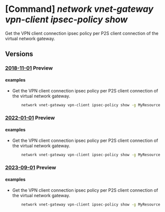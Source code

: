 # [Command] _network vnet-gateway vpn-client ipsec-policy show_

Get the VPN client connection ipsec policy per P2S client connection of the virtual network gateway.

## Versions

### [2018-11-01](/Resources/mgmt-plane/L3N1YnNjcmlwdGlvbnMve30vcmVzb3VyY2Vncm91cHMve30vcHJvdmlkZXJzL21pY3Jvc29mdC5uZXR3b3JrL3ZpcnR1YWxuZXR3b3JrZ2F0ZXdheXMve30vZ2V0dnBuY2xpZW50aXBzZWNwYXJhbWV0ZXJz/2018-11-01.xml) **Preview**

<!-- mgmt-plane /subscriptions/{}/resourcegroups/{}/providers/microsoft.network/virtualnetworkgateways/{}/getvpnclientipsecparameters 2018-11-01 -->

#### examples

- Get the VPN client connection ipsec policy per P2S client connection of the virtual network gateway.
    ```bash
        network vnet-gateway vpn-client ipsec-policy show -g MyResourceGroup -n MyVnetGateway
    ```

### [2022-01-01](/Resources/mgmt-plane/L3N1YnNjcmlwdGlvbnMve30vcmVzb3VyY2Vncm91cHMve30vcHJvdmlkZXJzL21pY3Jvc29mdC5uZXR3b3JrL3ZpcnR1YWxuZXR3b3JrZ2F0ZXdheXMve30vZ2V0dnBuY2xpZW50aXBzZWNwYXJhbWV0ZXJz/2022-01-01.xml) **Preview**

<!-- mgmt-plane /subscriptions/{}/resourcegroups/{}/providers/microsoft.network/virtualnetworkgateways/{}/getvpnclientipsecparameters 2022-01-01 -->

#### examples

- Get the VPN client connection ipsec policy per P2S client connection of the virtual network gateway.
    ```bash
        network vnet-gateway vpn-client ipsec-policy show -g MyResourceGroup -n MyVnetGateway
    ```

### [2023-09-01](/Resources/mgmt-plane/L3N1YnNjcmlwdGlvbnMve30vcmVzb3VyY2Vncm91cHMve30vcHJvdmlkZXJzL21pY3Jvc29mdC5uZXR3b3JrL3ZpcnR1YWxuZXR3b3JrZ2F0ZXdheXMve30vZ2V0dnBuY2xpZW50aXBzZWNwYXJhbWV0ZXJz/2023-09-01.xml) **Preview**

<!-- mgmt-plane /subscriptions/{}/resourcegroups/{}/providers/microsoft.network/virtualnetworkgateways/{}/getvpnclientipsecparameters 2023-09-01 -->

#### examples

- Get the VPN client connection ipsec policy per P2S client connection of the virtual network gateway.
    ```bash
        network vnet-gateway vpn-client ipsec-policy show -g MyResourceGroup -n MyVnetGateway
    ```
